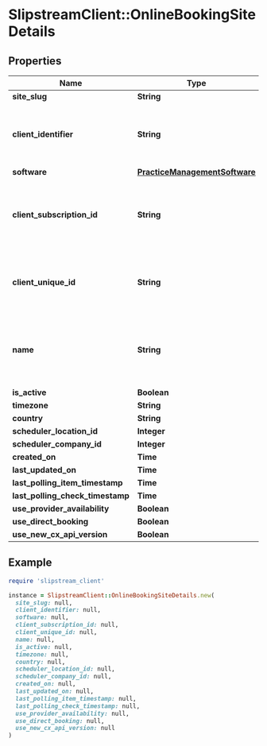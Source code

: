 # SlipstreamClient::OnlineBookingSiteDetails

## Properties

| Name | Type | Description | Notes |
| ---- | ---- | ----------- | ----- |
| **site_slug** | **String** |  | [optional] |
| **client_identifier** | **String** | Unique identifier for the client, used for integration purposes | [optional] |
| **software** | [**PracticeManagementSoftware**](PracticeManagementSoftware.md) |  | [optional] |
| **client_subscription_id** | **String** | Unique identifier for the organisation, used for integration purposes | [optional] |
| **client_unique_id** | **String** | Unique identifier for the client, used for integration purposes | [optional] |
| **name** | **String** | Unique identifier for the organisation, used for integration purposes | [optional] |
| **is_active** | **Boolean** |  | [optional] |
| **timezone** | **String** |  | [optional] |
| **country** | **String** |  | [optional] |
| **scheduler_location_id** | **Integer** |  | [optional] |
| **scheduler_company_id** | **Integer** |  | [optional] |
| **created_on** | **Time** |  | [optional] |
| **last_updated_on** | **Time** |  | [optional] |
| **last_polling_item_timestamp** | **Time** |  | [optional] |
| **last_polling_check_timestamp** | **Time** |  | [optional] |
| **use_provider_availability** | **Boolean** |  | [optional] |
| **use_direct_booking** | **Boolean** |  | [optional] |
| **use_new_cx_api_version** | **Boolean** |  | [optional] |

## Example

```ruby
require 'slipstream_client'

instance = SlipstreamClient::OnlineBookingSiteDetails.new(
  site_slug: null,
  client_identifier: null,
  software: null,
  client_subscription_id: null,
  client_unique_id: null,
  name: null,
  is_active: null,
  timezone: null,
  country: null,
  scheduler_location_id: null,
  scheduler_company_id: null,
  created_on: null,
  last_updated_on: null,
  last_polling_item_timestamp: null,
  last_polling_check_timestamp: null,
  use_provider_availability: null,
  use_direct_booking: null,
  use_new_cx_api_version: null
)
```

